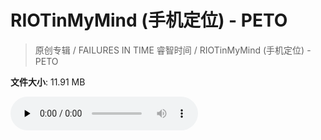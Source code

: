 # RIOTinMyMind (手机定位) - PETO

> 原创专辑 / FAILURES IN TIME 睿智时间 / RIOTinMyMind (手机定位) - PETO

**文件大小**: 11.91 MB

<audio preload="none" controls><source src="https://file.hsyhx.top/archive/原创专辑/FAILURES IN TIME 睿智时间/RIOTinMyMind (手机定位) - PETO.flac" type="audio/mpeg">🤔 您的浏览器不支持此音频格式</audio>